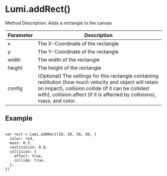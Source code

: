 <h1>Lumi.addRect()</h1>
<p>Method Description: Adds a rectangle to the canvas</p>
<table>
  <thead>
    <tr>
      <th>Parameter</th>
      <th>Description</th>
    </tr>
  </thead>
  <tbody>
    <tr>
      <td>x</td>
      <td>The X-Coordinate of the rectangle</td>
    </tr>
    <tr>
      <td>y</td>
      <td>The Y-Coordinate of the rectangle</td>
    </tr>
    <tr>
      <td>width</td>
      <td>The width of the rectangle</td>
    </tr>
    <tr>
      <td>height</td>
      <td>The height of the rectangle</td>
    </tr>
    <tr>
      <td>config</td>
      <td>(Optional) The settings for this rectangle containing restitution (how much velocity and object will retain on impact), collision.collide (if it can be collided with), collision.affect (if it is affected by collisions), mass, and color.</td>
    </tr>
  </tbody>
</table>
<h2>Example</h2>
<pre><code class="language-JavaScript">
var rect = Lumi.addRect(10, 10, 50, 50, {
  color: red,
  mass: 0.3,
  restitution: 0.9,
  collision: {
    affect: true,
    collide: true,
  },
})
</code></pre>